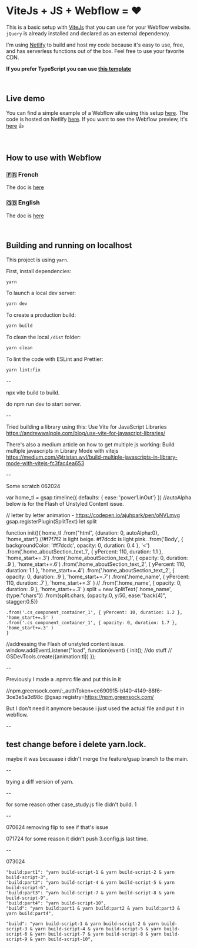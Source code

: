 # ViteJs + JS + Webflow = ❤️

This is a basic setup with [ViteJs](https://vitejs.dev/) that you can use for your Webflow website.
`jQuery` is already installed and declared as an external dependency.

I'm using [Netlify](https://www.netlify.com/) to build and host my code because it's easy to use, free, and has serverless functions out of the box. Feel free to use your favorite CDN.

**If you prefer TypeScript you can use [this template](https://github.com/armandsalle/vite-typescript-webflow)**

<br />

## Live demo

You can find a simple example of a Webflow site using this setup [here](https://vite-javascript.webflow.io/). The code is hosted on Netlify [here](https://vite-javascript-webflow.netlify.app/main.js). If you want to see the Webflow preview, it's [here](https://preview.webflow.com/preview/vite-javascript?utm_medium=preview_link&utm_source=designer&utm_content=vite-javascript&preview=65fac120c82ee6a81780f5a5cd5ecc59&workflow=preview) 👍

<br />

## How to use with Webflow

### 🇫🇷 French
The doc is [here](https://github.com/armandsalle/vite-javascript-webflow/blob/main/HowToUse_JS_FR.md) 

### 🇬🇧 English
The doc is [here](https://github.com/armandsalle/vite-javascript-webflow/blob/main/HowToUse_JS_EN.md) 

<br />

## Building and running on localhost

This project is using `yarn`.

First, install dependencies:

```sh
yarn
```

To launch a local dev server:

```sh
yarn dev
```

To create a production build:

```sh
yarn build
```

To clean the local `/dist` folder:

```sh
yarn clean
```

To lint the code with ESLint and Prettier:

```sh
yarn lint:fix
```

--

npx vite build to build.

do npm run dev to start server. 

--

Tried building a library using this:
Use Vite for JavaScript Libraries
https://andrewwalpole.com/blog/use-vite-for-javascript-libraries/

There's also a medium article on how to get multiple js working:
Build multiple javascripts in Library Mode with vitejs
https://medium.com/@tristan.wyl/build-multiple-javascripts-in-library-mode-with-vitejs-fc3fac4ea653


--

Some scratch 062024






var home_tl = gsap.timeline({ defaults: { ease: 'power1.inOut'} })
//autoAlpha below is for the Flash of Unstyled Content issue.

// letter by letter animation - https://codepen.io/ajuhpark/pen/oNVLmvg
gsap.registerPlugin(SplitText)
let split

function init(){
  home_tl
    .from("html", {duration: 0, autoAlpha:0}, 'home_start')
    //#f7f7f2 is light beige. #f7dcdc is light pink.
    .from('Body', { backgroundColor: '#f7dcdc', opacity: 0, duration: 0.4 }, '<')
    .from('.home_aboutSection_text_1', { yPercent: 110, duration: 1.1 }, 'home_start+=.3')
    .from('.home_aboutSection_text_1', { opacity: 0, duration: .9 }, 'home_start+=.6')
    .from('.home_aboutSection_text_2', { yPercent: 110, duration: 1.1 }, 'home_start+=.4')
    .from('.home_aboutSection_text_2', { opacity: 0, duration: .9 }, 'home_start+=.7')
    .from('.home_name', { yPercent: 110, duration: .7 }, 'home_start+=.3' )
    // .from('.home_name', { opacity: 0, duration: .9 }, 'home_start+=.3' )
    split = new SplitText('.home_name', {type:"chars"})
    .from(split.chars, {opacity:0, y:50, ease:"back(4)", stagger:0.5})


    .from('.cs_component_container_1', { yPercent: 10, duration: 1.2 }, 'home_start+=.5' )
    .from('.cs_component_container_1', { opacity: 0, duration: 1.7 }, 'home_start+=.3' )
    }

//addressing the Flash of unstyled content issue.
window.addEventListener("load", function(event) { 
  init(); //do stuff
  // GSDevTools.create({animation:tl})
  });


--

Previously I made a .npmrc file and put this in it

//npm.greensock.com/:_authToken=ce690915-b140-4149-88f6-3ce3e5a3d98c
@gsap:registry=https://npm.greensock.com/

But I don't need it anymore because i just used the actual file and put it in webflow.

--

test change before i delete yarn.lock.
--

maybe it was becauase i didn't merge the feature/gsap branch to the main. 

--

trying a diff version of yarn. 

--

for some reason other case_study.js file didn't build. 1

--

070624 removing flip to see if that's issue

071724 for some reason it didn't push 3.config.js last time. 

--

073024

    "build:part1": "yarn build-script-1 & yarn build-script-2 & yarn build-script-3",
    "build:part2": "yarn build-script-4 & yarn build-script-5 & yarn build-script-6",
    "build:part3": "yarn build-script-7 & yarn build-script-8 & yarn build-script-9",
    "build:part4": "yarn build-script-10",
    "build": "yarn build:part1 & yarn build:part2 & yarn build:part3 & yarn build:part4",

    "build": "yarn build-script-1 & yarn build-script-2 & yarn build-script-3 & yarn build-script-4 & yarn build-script-5 & yarn build-script-6 & yarn build-script-7 & yarn build-script-8 & yarn build-script-9 & yarn build-script-10",

